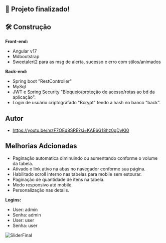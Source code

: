 ## 🚀 Projeto finalizado!

## 🛠 Construção

**Front-end:**
- Angular v17
- Mdbootstrap
- Sweetalert2 para as msg de alerta, sucesso e erro com stilos/animados
  
**Back-end:**
- Spring boot "RestController"
- MySql
- JWT e Spring Security "Bloqueio/proteção de acesso/rotas ao bd da aplicação".
- Login de usuário criptografado "Bcrypt" tendo a hash no banco "back". 


## Autor

- https://youtu.be/mzF7OEd8SRE?si=KAE6G18hz0gDyKI0

## Melhorias Adcionadas
- Paginação automatica diminuindo ou aumentando conforme o volume da tabela.
- Ativado o link ativo na abas no navegador conforme sua página.
- Habilitado scroll interno nas tabelas para mobile sem estourar.
- Paginação de quantidade de itens na tabela.
- Modo responsivo até mobile.
- Personalização nas details.

**Logins:** 
- User: admin 
- Senha: admin
- User: user
- Senha: user

![SliderFinal](https://github.com/user-attachments/assets/e01d41f6-bae5-4782-8783-80ddf6b84b1c)
